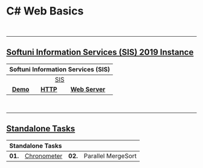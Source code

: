 # C# Web Basics

<br/>

---

## <a href="https://github.com/radrex/SoftuniCourses/tree/master/C%23%20Web%20Developer/C%23%20Web/C%23%20Web%20Basics/Softuni%20Information%20Services/2019%20Instance">Softuni Information Services (SIS) 2019 Instance</a>

<table>
  <thead>
    <tr>
      <th colspan="8" style="text-align:left;">Softuni Information Services (SIS)</th>
    </tr>
  </thead>
  <tbody>
    <tr>
      <td colspan="8" align="center"><a href="https://github.com/radrex/SoftuniCourses/tree/master/C%23%20Web%20Developer/C%23%20Web/C%23%20Web%20Basics/Softuni%20Information%20Services/2019%20Instance/SIS">SIS</a></td>
    </tr>
    <tr>
      <td colspan="1" align="center"><a href="https://github.com/radrex/SoftuniCourses/tree/master/C%23%20Web%20Developer/C%23%20Web/C%23%20Web%20Basics/Softuni%20Information%20Services/2019%20Instance/SIS/SIS.Demo"><b>Demo</b></a></td>
      <td colspan="2" align="center"><a href="https://github.com/radrex/SoftuniCourses/tree/master/C%23%20Web%20Developer/C%23%20Web/C%23%20Web%20Basics/Softuni%20Information%20Services/2019%20Instance/SIS/SIS.HTTP"><b>HTTP</b></a></td>
      <td colspan="2" align="center"><a href="https://github.com/radrex/SoftuniCourses/tree/master/C%23%20Web%20Developer/C%23%20Web/C%23%20Web%20Basics/Softuni%20Information%20Services/2019%20Instance/SIS/SIS.WebServer"><b>Web Server</b></a></td>
    </tr>
  </tbody>
</table>

<br/>

---

## <a href="https://github.com/radrex/SoftuniCourses/tree/master/C%23%20Web%20Developer/C%23%20Web/C%23%20Web%20Basics/Standalone%20Tasks">Standalone Tasks</a>

<table>
  <thead>
    <tr>
      <th colspan="4" style="text-align:left;">Standalone Tasks</th>
    </tr>
  </thead>
  <tbody>
    <tr>
      <td><b>01.</b></td>
      <td><a href="https://github.com/radrex/SoftuniCourses/tree/master/C%23%20Web%20Developer/C%23%20Web/C%23%20Web%20Basics/Standalone%20Tasks/Chronometer/Chronometer">Chronometer</a></td>
      <td><b>02.</b></td>
      <td>Parallel MergeSort</td>
    </tr>
  </tbody>
</table>